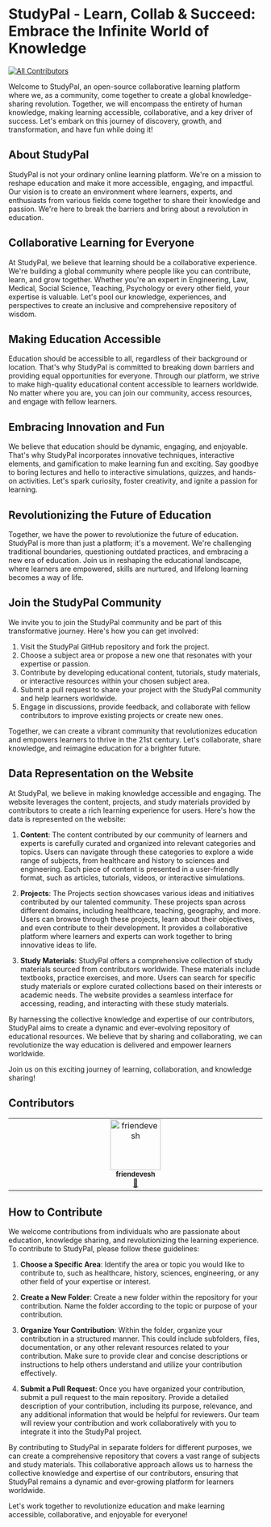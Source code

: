 # StudyPal - Learn, Collab & Succeed: Embrace the Infinite World of Knowledge
<!-- ALL-CONTRIBUTORS-BADGE:START - Do not remove or modify this section -->
[![All Contributors](https://img.shields.io/badge/all_contributors-1-orange.svg?style=flat-square)](#contributors-)
<!-- ALL-CONTRIBUTORS-BADGE:END -->

Welcome to StudyPal, an open-source collaborative learning platform where we, as a community, come together to create a global knowledge-sharing revolution. Together, we will encompass the entirety of human knowledge, making learning accessible, collaborative, and a key driver of success. Let's embark on this journey of discovery, growth, and transformation, and have fun while doing it!

## About StudyPal

StudyPal is not your ordinary online learning platform. We're on a mission to reshape education and make it more accessible, engaging, and impactful. Our vision is to create an environment where learners, experts, and enthusiasts from various fields come together to share their knowledge and passion. We're here to break the barriers and bring about a revolution in education.

## Collaborative Learning for Everyone

At StudyPal, we believe that learning should be a collaborative experience. We're building a global community where people like you can contribute, learn, and grow together. Whether you're an expert in Engineering, Law, Medical, Social Science, Teaching, Psychology or every other field, your expertise is valuable. Let's pool our knowledge, experiences, and perspectives to create an inclusive and comprehensive repository of wisdom.

## Making Education Accessible

Education should be accessible to all, regardless of their background or location. That's why StudyPal is committed to breaking down barriers and providing equal opportunities for everyone. Through our platform, we strive to make high-quality educational content accessible to learners worldwide. No matter where you are, you can join our community, access resources, and engage with fellow learners.

## Embracing Innovation and Fun

We believe that education should be dynamic, engaging, and enjoyable. That's why StudyPal incorporates innovative techniques, interactive elements, and gamification to make learning fun and exciting. Say goodbye to boring lectures and hello to interactive simulations, quizzes, and hands-on activities. Let's spark curiosity, foster creativity, and ignite a passion for learning.

## Revolutionizing the Future of Education

Together, we have the power to revolutionize the future of education. StudyPal is more than just a platform; it's a movement. We're challenging traditional boundaries, questioning outdated practices, and embracing a new era of education. Join us in reshaping the educational landscape, where learners are empowered, skills are nurtured, and lifelong learning becomes a way of life.

## Join the StudyPal Community

We invite you to join the StudyPal community and be part of this transformative journey. Here's how you can get involved:

1. Visit the StudyPal GitHub repository and fork the project.
2. Choose a subject area or propose a new one that resonates with your expertise or passion.
3. Contribute by developing educational content, tutorials, study materials, or interactive resources within your chosen subject area.
4. Submit a pull request to share your project with the StudyPal community and help learners worldwide.
5. Engage in discussions, provide feedback, and collaborate with fellow contributors to improve existing projects or create new ones.

Together, we can create a vibrant community that revolutionizes education and empowers learners to thrive in the 21st century. Let's collaborate, share knowledge, and reimagine education for a brighter future.

## Data Representation on the Website

At StudyPal, we believe in making knowledge accessible and engaging. The website leverages the content, projects, and study materials provided by contributors to create a rich learning experience for users. Here's how the data is represented on the website:

1. **Content**: The content contributed by our community of learners and experts is carefully curated and organized into relevant categories and topics. Users can navigate through these categories to explore a wide range of subjects, from healthcare and history to sciences and engineering. Each piece of content is presented in a user-friendly format, such as articles, tutorials, videos, or interactive simulations.

2. **Projects**: The Projects section showcases various ideas and initiatives contributed by our talented community. These projects span across different domains, including healthcare, teaching, geography, and more. Users can browse through these projects, learn about their objectives, and even contribute to their development. It provides a collaborative platform where learners and experts can work together to bring innovative ideas to life.

3. **Study Materials**: StudyPal offers a comprehensive collection of study materials sourced from contributors worldwide. These materials include textbooks, practice exercises, and more. Users can search for specific study materials or explore curated collections based on their interests or academic needs. The website provides a seamless interface for accessing, reading, and interacting with these study materials.

By harnessing the collective knowledge and expertise of our contributors, StudyPal aims to create a dynamic and ever-evolving repository of educational resources. We believe that by sharing and collaborating, we can revolutionize the way education is delivered and empower learners worldwide.

Join us on this exciting journey of learning, collaboration, and knowledge sharing!

## Contributors

<!-- ALL-CONTRIBUTORS-LIST:START - Do not remove or modify this section -->
<!-- prettier-ignore-start -->
<!-- markdownlint-disable -->
<table>
  <tbody>
    <tr>
      <td align="center" valign="top" width="14.28%"><a href="https://github.com/friendevesh"><img src="https://avatars.githubusercontent.com/u/92687089?v=4?s=100" width="100px;" alt="friendevesh"/><br /><sub><b>friendevesh</b></sub></a><br /><a href="#design-friendevesh" title="Design">🎨</a></td>
    </tr>
  </tbody>
</table>

<!-- markdownlint-restore -->
<!-- prettier-ignore-end -->

<!-- ALL-CONTRIBUTORS-LIST:END -->
<!-- prettier-ignore-start -->
<!-- markdownlint-disable -->

<!-- markdownlint-restore -->
<!-- prettier-ignore-end -->

<!-- ALL-CONTRIBUTORS-LIST:END -->

## How to Contribute

We welcome contributions from individuals who are passionate about education, knowledge sharing, and revolutionizing the learning experience. To contribute to StudyPal, please follow these guidelines:

1. **Choose a Specific Area**: Identify the area or topic you would like to contribute to, such as healthcare, history, sciences, engineering, or any other field of your expertise or interest.

2. **Create a New Folder**: Create a new folder within the repository for your contribution. Name the folder according to the topic or purpose of your contribution.

3. **Organize Your Contribution**: Within the folder, organize your contribution in a structured manner. This could include subfolders, files, documentation, or any other relevant resources related to your contribution. Make sure to provide clear and concise descriptions or instructions to help others understand and utilize your contribution effectively.

4. **Submit a Pull Request**: Once you have organized your contribution, submit a pull request to the main repository. Provide a detailed description of your contribution, including its purpose, relevance, and any additional information that would be helpful for reviewers. Our team will review your contribution and work collaboratively with you to integrate it into the StudyPal project.

By contributing to StudyPal in separate folders for different purposes, we can create a comprehensive repository that covers a vast range of subjects and study materials. This collaborative approach allows us to harness the collective knowledge and expertise of our contributors, ensuring that StudyPal remains a dynamic and ever-growing platform for learners worldwide.

Let's work together to revolutionize education and make learning accessible, collaborative, and enjoyable for everyone!
